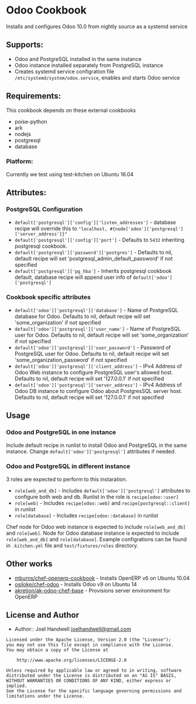 # Odoo Cookbook

Installs and configures Odoo 10.0 from nightly source as a systemd service

## Supports:

* Odoo and PostgreSQL installed in the same instance
* Odoo instance installed separately from PostgreSQL instance
* Creates systemd service configration file `/etc/systemd/system/odoo.service`, enables and starts Odoo service

## Requirements:

This cookbook depends on these external cookbooks

- poise-python
- ark
- nodejs
- postgresql
- database

### Platform:

Currently we test using test-kitchen on Ubuntu 16.04

## Attributes:

### PostgreSQL Configuration

* `default['postgresql']['config']['listen_addresses']` - database recipe will override this to `"localhost, #{node['odoo']['postgresql']['server_address']}"`
* `default['postgresql']['config']['port']` - Defaults to `5432` inheriting postgresql cookbook.
* `default['postgresql']['password']['postgres']` - Defaults to nil, default recipe will set 'postgresql_admin_default_password' if not specified
* `default['postgresql']['pg_hba']` - Inherits postgresql cookbook default, database recipe will append user info of `default['odoo']['postgresql']`

### Cookbook specific attributes

* `default['odoo']['postgresql']['database']` - Name of PostgreSQL database for Odoo. Defaults to nil, default recipe will set 'some_organization' if not specified
* `default['odoo']['postgresql']['user_name']` - Name of PostgreSQL user for Odoo. Defaults to nil, default recipe will set 'some_organization' if not specified
* `default['odoo']['postgresql']['user_password']` - Password of PostgreSQL user for Odoo. Defaults to nil, default recipe will set 'some_organization_password' if not specified
* `default['odoo']['postgresql']['client_address']` - IPv4 Address of Odoo Web instance to configure PostgreSQL user's allowed host. Defaults to nil, default recipe will set '127.0.0.1' if not specified
* `default['odoo']['postgresql']['server_address']` - IPv4 Address of Odoo DB instance to configure Odoo about PostgresSQL server host. Defaults to nil, default recipe will set '127.0.0.1' if not specified

## Usage

### Odoo and PostgreSQL in one instance
Include default recipe in runlist to install Odoo and PostgreSQL in the same instance. Change `default['odoo']['postgresql']` attributes if needed.

### Odoo and PostgreSQL in different instance
3 roles are expected to perform to this instaration.

* `role[web_and_db]` - Includes `default['odoo']['postgresql']` attributes to configure both web and db. Runlist in the role is `recipe[odoo::user]`
* `role[web]` - Includes `recipe[odoo::web]` and `recipe[postgresql::client]` in runlist
* `role[database]` - Includes `recipe[odoo::database]` in runlist

Chef node for Odoo web instance is expected to include `role[web_and_db]` and `role[web]`. Node for Odoo database instance is expected to include `role[web_and_db]` and `role[database]`. Example configrations can be found in `.kitchen.yml` file and `test/fixtures/roles` directory.

## Other works

* [mburns/chef-openerp-cookbook](https://github.com/mburns/chef-openerp-cookbook) - Installs OpenERP v6 on Ubuntu 10.04
* [osiloke/chef-odoo](https://github.com/osiloke/chef-odoo) - Installs Odoo v9 on Ubuntu 14
* [akretion/ak-odoo-chef-base](https://github.com/akretion/ak-odoo-chef-base) - Provisions server environment for OpenERP

## License and Author
- Author:: Joel Handwell <joelhandwell@gmail.com>

```
Licensed under the Apache License, Version 2.0 (the "License");
you may not use this file except in compliance with the License.
You may obtain a copy of the License at

    http://www.apache.org/licenses/LICENSE-2.0

Unless required by applicable law or agreed to in writing, software
distributed under the License is distributed on an "AS IS" BASIS,
WITHOUT WARRANTIES OR CONDITIONS OF ANY KIND, either express or implied.
See the License for the specific language governing permissions and
limitations under the License.
```
